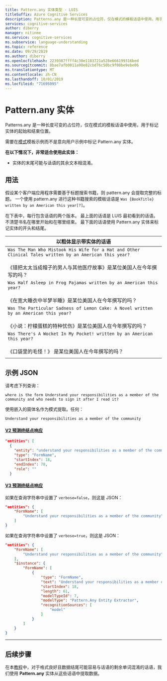 ```yaml
---
title: Pattern.any 实体类型 - LUIS
titleSuffix: Azure Cognitive Services
description: Patterns.any 是一种长度可变的占位符，仅在模式的模板话语中使用，用于标记实体的起始和结束位置。
services: cognitive-services
author: diberry
manager: nitinme
ms.service: cognitive-services
ms.subservice: language-understanding
ms.topic: reference
ms.date: 09/29/2019
ms.author: diberry
ms.openlocfilehash: 2239387ffff4c30e1183721a528e666199316bed
ms.sourcegitcommit: 8bae7afb0011a98e82cbd76c50bc9f08be9ebe06
ms.translationtype: MT
ms.contentlocale: zh-CN
ms.lasthandoff: 10/01/2019
ms.locfileid: "71695095"
---
```

# <a name="patternany-entity"></a>Pattern.any 实体 

Patterns.any 是一种长度可变的占位符，仅在模式的模板话语中使用，用于标记实体的起始和结束位置。  

需要在[模式](luis-how-to-model-intent-pattern.md)模板示例而不是意向用户示例中标记 Pattern.any 实体。

**在以下情况下，非常适合使用此实体：**

* 实体的末尾可能与话语的其余文本相混淆。 

## <a name="usage"></a>用法

假设某个客户端应用程序需要基于标题搜索书籍，则 pattern.any 会提取完整的标题。 一个使用 pattern.any 进行这种书籍搜索的模板话语是 `Was {BookTitle} written by an American this year[?]`。 

在下表中，每行包含话语的两个版本。 最上面的话语是 LUIS 最初看到的话语。 不清楚书名在哪里开始和在哪里结束。 最下面的话语使用 Pattern.any 实体来标记实体的开头和结尾。 

|以粗体显示带实体的话语|
|--|
|`Was The Man Who Mistook His Wife for a Hat and Other Clinical Tales written by an American this year?`<br><br>《错把太太当成帽子的男人与其他医疗故事》是某位美国人在今年撰写的吗？|
|`Was Half Asleep in Frog Pajamas written by an American this year?`<br><br>《在宽大睡衣中半梦半睡》是某位美国人在今年撰写的吗？|
|`Was The Particular Sadness of Lemon Cake: A Novel written by an American this year?`<br><br>《小说：柠檬蛋糕的特种忧伤》是某位美国人在今年撰写的吗？|
|`Was There's A Wocket In My Pocket! written by an American this year?`<br><br>《口袋里的毛怪！》 是某位美国人在今年撰写的吗？|
||



## <a name="example-json"></a>示例 JSON

请考虑下列查询：

`where is the form Understand your responsibilities as a member of the community and who needs to sign it after I read it?`

使用嵌入的窗体名作为模式提取。任何：

`Understand your responsibilities as a member of the community`

#### <a name="v2-prediction-endpoint-responsetabv2"></a>[V2 预测终结点响应](#tab/V2)

```JSON
"entities": [
  {
    "entity": "understand your responsibilities as a member of the community",
    "type": "FormName",
    "startIndex": 18,
    "endIndex": 78,
    "role": ""
  }
```


#### <a name="v3-prediction-endpoint-responsetabv3"></a>[V3 预测终结点响应](#tab/V3)

如果在查询字符串中设置了 `verbose=false`，则这是 JSON：

```json
"entities": {
    "FormName": [
        "Understand your responsibilities as a member of the community"
    ]
}
```

如果在查询字符串中设置了 `verbose=true`，则这是 JSON：

```json
"entities": {
    "FormName": [
        "Understand your responsibilities as a member of the community"
    ],
    "$instance": {
        "FormName": [
            {
                "type": "FormName",
                "text": "Understand your responsibilities as a member of the community",
                "startIndex": 18,
                "length": 61,
                "modelTypeId": 7,
                "modelType": "Pattern.Any Entity Extractor",
                "recognitionSources": [
                    "model"
                ]
            }
        ]
    }
}
```

* * * 

## <a name="next-steps"></a>后续步骤

在本[教程](luis-tutorial-pattern-any.md)中，对于格式良好且数据结尾可能容易与话语的剩余单词混淆的话语，我们使用 **Pattern.any** 实体从这些话语中提取数据。